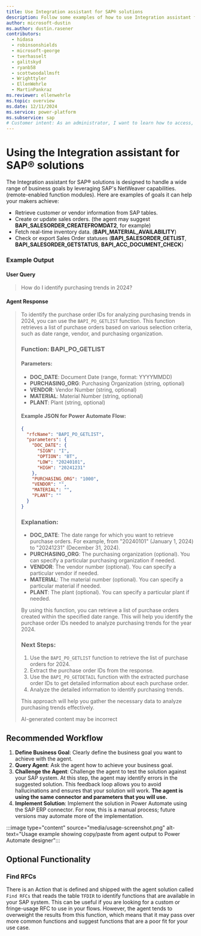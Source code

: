 ```yaml
---
title: Use Integration assistant for SAP® solutions
description: Follow some examples of how to use Integration assistant for SAP® solutions to translate business-oriented goals into actionable SAP NetWeaver tasks.
author: microsoft-dustin
ms.author: dustin.rasener
contributors:
  - hidasa
  - robinsonshields
  - microsoft-george
  - tverhasselt
  - galitskyd
  - ryanb58
  - scottwoodallmsft
  - Wrighttyler
  - EllenWehrle
  - MartinPankraz
ms.reviewer: ellenwehrle
ms.topic: overview
ms.date: 12/11/2024
ms.service: power-platform
ms.subservice: sap
# Customer intent: As an administrator, I want to learn how to access, install, and set up the Integration assistant for SAP® solutions.
---
```

# Using the Integration assistant for SAP® solutions

The Integration assistant for SAP® solutions is designed to handle a wide range of business goals by leveraging SAP's NetWeaver capabilities. (remote-enabled function modules). Here are examples of goals it can help your makers achieve:
-	Retrieve customer or vendor information from SAP tables.
-	Create or update sales orders. (the agent may suggest **BAPI_SALESORDER_CREATEFROMDAT2**, for example)
-	Fetch real-time inventory data. (**BAPI_MATERIAL_AVAILABILITY**)
-	Check or export Sales Order statuses (**BAPI_SALESORDER_GETLIST**, **BAPI_SALESORDER_GETSTATUS**, **BAPI_ACC_DOCUMENT_CHECK**)

### Example Output

#### User Query
> How do I identify purchasing trends in 2024?

#### Agent Response

> To identify the purchase order IDs for analyzing purchasing trends in 2024, you can use the `BAPI_PO_GETLIST` function. This function retrieves a list of purchase orders based on various selection criteria, such as date range, vendor, and purchasing organization.
> ### Function: BAPI_PO_GETLIST
> #### Parameters:
>   - **DOC_DATE**: Document Date (range, format: YYYYMMDD)
>   - **PURCHASING_ORG**: Purchasing Organization (string, optional)
>   - **VENDOR**: Vendor Number (string, optional)
>   - **MATERIAL**: Material Number (string, optional)
>   - **PLANT**: Plant (string, optional)
>
> #### Example JSON for Power Automate Flow:
> ```json
> {
>   "rfcName": "BAPI_PO_GETLIST",
>   "parameters": {
>     "DOC_DATE": {
>       "SIGN": "I",
>       "OPTION": "BT",
>       "LOW": "20240101",
>       "HIGH": "20241231"
>     },
>     "PURCHASING_ORG": "1000",
>     "VENDOR": "",
>     "MATERIAL": "",
>     "PLANT": ""
>   }
> }
> ```
> ### Explanation:
> - **DOC_DATE**: The date range for which you want to retrieve purchase orders. For example, from "20240101" (January 1, 2024) to "20241231" (December 31, 2024).
> - **PURCHASING_ORG**: The purchasing organization (optional). You can specify a particular purchasing organization if needed.
> - **VENDOR**: The vendor number (optional). You can specify a particular vendor if needed.
> - **MATERIAL**: The material number (optional). You can specify a particular material if needed.
> - **PLANT**: The plant (optional). You can specify a particular plant if needed.
> 
> By using this function, you can retrieve a list of purchase orders created within the specified date range. This will help you identify the purchase order IDs needed to analyze purchasing trends for the year 2024.
>
> ### Next Steps:
> 1. Use the `BAPI_PO_GETLIST` function to retrieve the list of purchase orders for 2024.
> 2. Extract the purchase order IDs from the response.
> 3. Use the `BAPI_PO_GETDETAIL` function with the extracted purchase order IDs to get detailed information about each purchase order.
> 4. Analyze the detailed information to identify purchasing trends.
>
> This approach will help you gather the necessary data to analyze purchasing trends effectively.
> 
> AI-generated content may be incorrect

## Recommended Workflow
1. **Define Business Goal**: Clearly define the business goal you want to achieve with the agent.
2. **Query Agent**: Ask the agent how to achieve your business goal.
3. **Challenge the Agent**: Challenge the agent to test the solution against your SAP system. At this step, the agent may identify errors in the suggested solution. This feedback loop allows you to avoid hallucinations and ensures that your solution will work. **The agent is using the same connector and parameters that you will use.**
4. **Implement Solution**: Implement the solution in Power Automate using the SAP ERP connector. For now, this is a manual process; future versions may automate more of the implementation.

:::image type="content" source="media/usage-screenshot.png" alt-text="Usage example showing copy/paste from agent output to Power Automate designer":::

## Optional Functionality

### Find RFCs

There is an Action that is defined and shipped with the agent solution called `Find RFCs` that reads the table `TFDIR` to identify functions that are available in your SAP system. This can be useful if you are looking for a custom or fringe-usage RFC to use in your flows. However, the agent tends to overweight the results from this function, which means that it may pass over more common functions and suggest functions that are a poor fit for your use case.